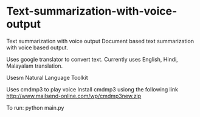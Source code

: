 # Text-summarization-with-voice-output
Text summarization with voice output
Document based text summarization with voice based output.

Uses google translator to convert text.
Currently uses English, Hindi, Malayalam translation.

Usesm Natural Language Toolkit

Uses cmdmp3 to play voice
Install cmdmp3 usiong the following link
http://www.mailsend-online.com/wp/cmdmp3new.zip

To run:
python main.py

